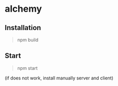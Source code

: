 # alchemy

## Installation

> npm build

## Start

> npm start

(if does not work, install manually server and client)
